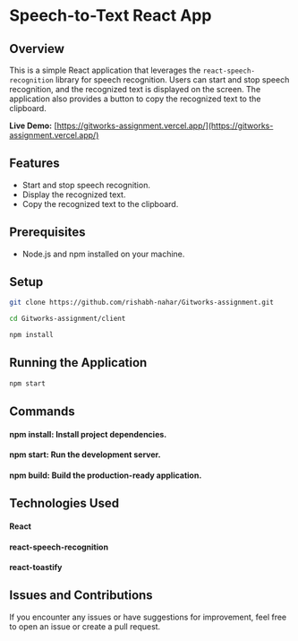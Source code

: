 # Speech-to-Text React App

## Overview

This is a simple React application that leverages the `react-speech-recognition` library for speech recognition. Users can start and stop speech recognition, and the recognized text is displayed on the screen. The application also provides a button to copy the recognized text to the clipboard.

**Live Demo:** [https://gitworks-assignment.vercel.app/](https://gitworks-assignment.vercel.app/)

## Features

- Start and stop speech recognition.
- Display the recognized text.
- Copy the recognized text to the clipboard.

## Prerequisites

- Node.js and npm installed on your machine.

## Setup

```bash
git clone https://github.com/rishabh-nahar/Gitworks-assignment.git
```
```bash
cd Gitworks-assignment/client
```
```bash
npm install
```

## Running the Application
```bash
npm start
```

## Commands
#### npm install: Install project dependencies.
#### npm start: Run the development server.
#### npm build: Build the production-ready application.

## Technologies Used
#### React
#### react-speech-recognition
#### react-toastify

## Issues and Contributions
If you encounter any issues or have suggestions for improvement, feel free to open an issue or create a pull request.